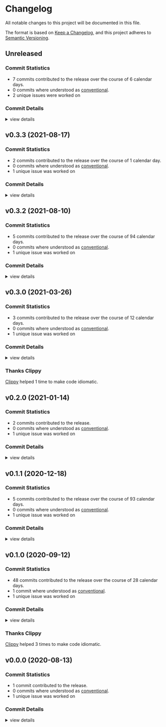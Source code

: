 # Changelog

All notable changes to this project will be documented in this file.

The format is based on [Keep a Changelog](https://keepachangelog.com/en/1.0.0/),
and this project adheres to [Semantic Versioning](https://semver.org/spec/v2.0.0.html).

## Unreleased

### Commit Statistics

<csr-read-only-do-not-edit/>

 - 7 commits contributed to the release over the course of 6 calendar days.
 - 0 commits where understood as [conventional](https://www.conventionalcommits.org).
 - 2 unique issues were worked on

### Commit Details

<csr-read-only-do-not-edit/>

<details><summary>view details</summary>

 * **#198**
    - Only write headlines that we can parse back… (d44369a)
    - Rebuild all changelogs to assure properly ordered headlines (4a9a05f)
    - Sort all commits by time, descending… (f536bad)
    - greatly reduce changelog size now that the traversal fix is applied (a0bc98c)
    - Fixup remaining changelogs… (2f75db2)
 * **Uncategorized**
    - make fmt, but now it picked up some parts that usually don't get altered… (01f7b72)
    - Update changelogs just for fun (21541b3)
</details>

## v0.3.3 (2021-08-17)

### Commit Statistics

<csr-read-only-do-not-edit/>

 - 2 commits contributed to the release over the course of 1 calendar day.
 - 0 commits where understood as [conventional](https://www.conventionalcommits.org).
 - 1 unique issue was worked on

### Commit Details

<csr-read-only-do-not-edit/>

<details><summary>view details</summary>

 * **Uncategorized**
    - Release git-url v0.3.3 (fdd5bdb)
    - Apply nightly rustfmt rules. (5e0edba)
</details>

## v0.3.2 (2021-08-10)

### Commit Statistics

<csr-read-only-do-not-edit/>

 - 5 commits contributed to the release over the course of 94 calendar days.
 - 0 commits where understood as [conventional](https://www.conventionalcommits.org).
 - 1 unique issue was worked on

### Commit Details

<csr-read-only-do-not-edit/>

<details><summary>view details</summary>

 * **Uncategorized**
    - (cargo-release) version 0.3.2 (03de99e)
    - (cargo-release) version 0.3.1 (4deef67)
    - Merge branch 'patch-2' (f01dc54)
    - Merge branch 'patch-1' (5edc076)
    - Fix compile warnings (42fd77b)
</details>

## v0.3.0 (2021-03-26)

### Commit Statistics

<csr-read-only-do-not-edit/>

 - 3 commits contributed to the release over the course of 12 calendar days.
 - 0 commits where understood as [conventional](https://www.conventionalcommits.org).
 - 1 unique issue was worked on

### Commit Details

<csr-read-only-do-not-edit/>

<details><summary>view details</summary>

 * **Uncategorized**
    - (cargo-release) version 0.3.0 (d5c6643)
    - thanks clippy (e13adb2)
    - [gitoxide-core] Use git-config for remote url parsing (c45feed)
</details>

### Thanks Clippy

<csr-read-only-do-not-edit/>

[Clippy](https://github.com/rust-lang/rust-clippy) helped 1 time to make code idiomatic. 

## v0.2.0 (2021-01-14)

### Commit Statistics

<csr-read-only-do-not-edit/>

 - 2 commits contributed to the release.
 - 0 commits where understood as [conventional](https://www.conventionalcommits.org).
 - 1 unique issue was worked on

### Commit Details

<csr-read-only-do-not-edit/>

<details><summary>view details</summary>

 * **Uncategorized**
    - (cargo-release) version 0.2.0 (0c39373)
    - support for radicle urls (2c5b955)
</details>

## v0.1.1 (2020-12-18)

### Commit Statistics

<csr-read-only-do-not-edit/>

 - 5 commits contributed to the release over the course of 93 calendar days.
 - 0 commits where understood as [conventional](https://www.conventionalcommits.org).
 - 1 unique issue was worked on

### Commit Details

<csr-read-only-do-not-edit/>

<details><summary>view details</summary>

 * **Uncategorized**
    - (cargo-release) version 0.1.1 (e94fefa)
    - finish git-url docs (4099508)
    - begin of documenting git-url crate (c891901)
    - remove dash in all repository links (98c1360)
    - Finish removal of rust 2018 idioms (0d1699e)
</details>

## v0.1.0 (2020-09-12)

### Commit Statistics

<csr-read-only-do-not-edit/>

 - 48 commits contributed to the release over the course of 28 calendar days.
 - 1 commit where understood as [conventional](https://www.conventionalcommits.org).
 - 1 unique issue was worked on

### Commit Details

<csr-read-only-do-not-edit/>

<details><summary>view details</summary>

 * **Uncategorized**
    - refactor (e07fbd6)
    - [clone] encode message for git credentials helper (143549e)
    - [clone] make URL available in transport layer (6778447)
    - [clone] Finish round-trip testing (df617fd)
    - refactor (aea52fe)
    - [clone] first sketch of roundtripping URLs (23678f8)
    - [clone] first steps towards launching git-upload-pack while… (41f05f1)
    - [clone] Better error handling for generalized `connect(…)` (713808c)
    - [clone] expand-path should be server-side (8a38856)
    - thanks clippy (0506fd9)
    - [url] more specific 'missing user home' error (ec5721a)
    - refactor (e54681a)
    - [url] Actually the is_relative() case should never be triggered (ac89d38)
    - [url] try again, maybe this works on windows… (f14fdd1)
    - [url] Once more with feeling (2ea4a8c)
    - [url] all debug output there is… (3df5b41)
    - [url] yikes, more debugging for windows on CI (9a430e7)
    - [url] Another try to make this work on windows - tests probably (a51647f)
    - [url] See if this fixes the windows tests (534c6a6)
    - [url]  add standard conversions (27e3bdc)
    - refactor (73e2b1b)
    - [url] BString in public interface (745662d)
    - [url] Commit to 'bstr' (3d26ae1)
    - [url] remove feature toggle, 'home' dependency is small enough (a5a6f0f)
    - [url] Add user expansion support (behind feature toggle) (a684cfe)
    - [url] first stab at expanding paths with user names (37459dc)
    - thanks clippy (50acab7)
    - [url] Support for git and http urls, as well as user expansion parsing (5ef201d)
    - refactor (6ab7cc6)
    - [url] first stab at implementing username expansion reasonably (86d17a3)
    - [url] fix serde (569014d)
    - [url] Now with support for non-utf8 byte strings (81f01fd)
    - [url] more tests and additional limitations (3c2811f)
    - [url] handle trivial file protocol URLs better (18eb512)
    - [url] Disable URL parsing for things that look like paths (03b0de9)
    - [url] turns out that relative URLs and windows paths are killing it (0bee58e)
    - [url] Switch to 'url' crate, as correctness certainly is more important than compile times (da6ad48)
    - thanks clippy (a37c7a3)
    - [url] user and IPv4 parsing/simple validation (d1929ac)
    - [url] parse port number (bc8bd99)
    - try for leaner tests, but it does the opposite kind of :D (098f802)
    - refactor (4499a08)
    - refactor (42a1b51)
    - [url] the first green tests (a501bc1)
    - refactor (9c5fb91)
    - [url] infrastructure for nom errors, taken from git-object (0ae38ed)
    - [url] basic frame and first failing test (60aacf0)
    - Allow dual-licensing with Apache 2.0 (ea353eb)
</details>

### Thanks Clippy

<csr-read-only-do-not-edit/>

[Clippy](https://github.com/rust-lang/rust-clippy) helped 3 times to make code idiomatic. 

## v0.0.0 (2020-08-13)

### Commit Statistics

<csr-read-only-do-not-edit/>

 - 1 commit contributed to the release.
 - 0 commits where understood as [conventional](https://www.conventionalcommits.org).
 - 1 unique issue was worked on

### Commit Details

<csr-read-only-do-not-edit/>

<details><summary>view details</summary>

 * **Uncategorized**
    - add git-url crate (fd2e5ba)
</details>

